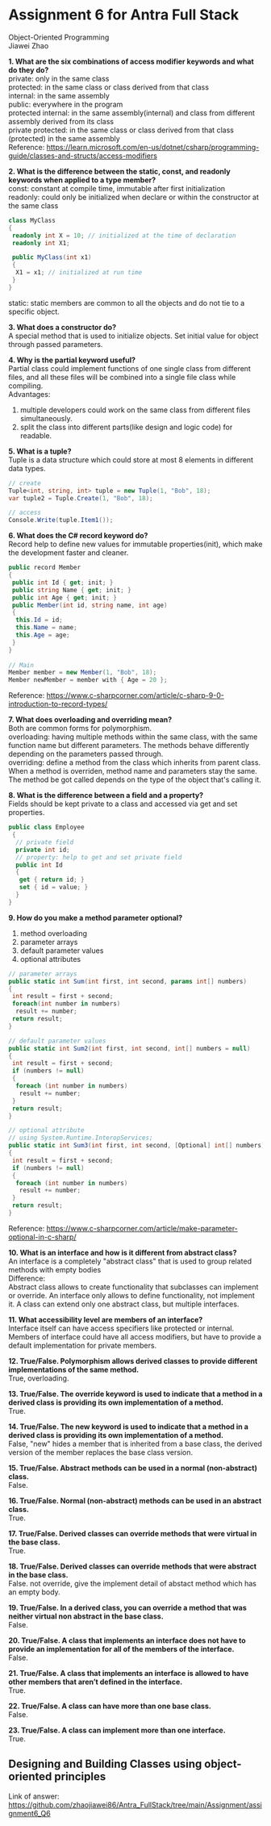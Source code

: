 # Assignment 6 for Antra Full Stack  
Object-Oriented Programming  
Jiawei Zhao

**1. What are the six combinations of access modifier keywords and what do they do?**  
private: only in the same class  
protected: in the same class or class derived from that class  
internal: in the same assembly  
public: everywhere in the program  
protected internal: in the same assembly(internal) and class from different assembly derived from its class  
private protected: in the same class or class derived from that class (protected) in the same assembly    
Reference: https://learn.microsoft.com/en-us/dotnet/csharp/programming-guide/classes-and-structs/access-modifiers

**2. What is the difference between the static, const, and readonly keywords when applied to a type member?**  
const: constant at compile time, immutable after first initialization  
readonly: could only be initialized when declare or within the constructor at the same class
```c#
class MyClass
{
 readonly int X = 10; // initialized at the time of declaration
 readonly int X1;

 public MyClass(int x1)
 {
  X1 = x1; // initialized at run time
 }
}
```
static: static members are common to all the objects and do not tie to a specific object.

**3. What does a constructor do?**  
A special method that is used to initialize objects. Set initial value for object through passed parameters.

**4. Why is the partial keyword useful?**  
Partial class could implement functions of one single class from different files, and all these files will be combined
into a single file class while compiling.  
Advantages:    
1. multiple developers could work on the same class from different files simultaneously.
2. split the class into different parts(like design and logic code) for readable.

**5. What is a tuple?**  
Tuple is a data structure which could store at most 8 elements in different data types.
```c#
// create
Tuple<int, string, int> tuple = new Tuple(1, "Bob", 18);
var tuple2 = Tuple.Create(1, "Bob", 18);

// access
Console.Write(tuple.Item1());
```

**6. What does the C# record keyword do?**  
Record help to define new values for immutable properties(init), which make the development faster and cleaner.
```c#
public record Member
{
 public int Id { get; init; }
 public string Name { get; init; }
 public int Age { get; init; }
 public Member(int id, string name, int age)
 {
  this.Id = id;
  this.Name = name;
  this.Age = age;
 }
}
 
// Main
Member member = new Member(1, "Bob", 18);
Member newMember = member with { Age = 20 };
```
Reference: https://www.c-sharpcorner.com/article/c-sharp-9-0-introduction-to-record-types/

**7. What does overloading and overriding mean?**  
Both are common forms for polymorphism.  
overloading: having multiple methods within the same class, with the same function name but different parameters.
The methods behave differently depending on the parameters passed through.   
overriding: define a method from the class which inherits from parent class. When a method is overriden, method name and 
parameters stay the same. The method be got called depends on the type of the object that's calling it.

**8. What is the difference between a field and a property?**  
Fields should be kept private to a class and accessed via get and set properties. 
```c#
public class Employee
 {
  // private field
  private int id;
  // property: help to get and set private field
  public int Id
  {
   get { return id; }
   set { id = value; }
  }
}
```

**9. How do you make a method parameter optional?**  
1. method overloading
2. parameter arrays
3. default parameter values
4. optional attributes
```c#
// parameter arrays
public static int Sum(int first, int second, params int[] numbers)
{
 int result = first + second;
 foreach(int number in numbers)
  result += number;
 return result;
}

// default parameter values
public static int Sum2(int first, int second, int[] numbers = null)
{
 int result = first + second;
 if (numbers != null)
 { 
  foreach (int number in numbers)
   result += number;
 }
 return result;
}

// optional attribute
// using System.Runtime.InteropServices;
public static int Sum3(int first, int second, [Optional] int[] numbers)
{
 int result = first + second;
 if (numbers != null)
 {
  foreach (int number in numbers)
   result += number;
 }
 return result;
}
```
Reference: https://www.c-sharpcorner.com/article/make-parameter-optional-in-c-sharp/

**10. What is an interface and how is it different from abstract class?**  
An interface is a completely "abstract class" that is used to group related methods with empty bodies  
Difference:  
Abstract class allows to create functionality that subclasses can implement or override. 
An interface only allows to define functionality, not implement it. 
A class can extend only one abstract class, but multiple interfaces. 

**11. What accessibility level are members of an interface?**  
Interface itself can have access specifiers like protected or internal.  
Members of interface could have all access modifiers, but have to provide a default implementation for private members.
 
**12. True/False. Polymorphism allows derived classes to provide different implementations of the same method.**  
True, overloading.

**13. True/False. The override keyword is used to indicate that a method in a derived class is providing its own implementation of a method.**  
True.

**14. True/False. The new keyword is used to indicate that a method in a derived class is providing its own implementation of a method.**  
False, "new" hides a member that is inherited from a base class, the derived version of the member replaces the base class version.

**15. True/False. Abstract methods can be used in a normal (non-abstract) class.**  
False.  

**16. True/False. Normal (non-abstract) methods can be used in an abstract class.**  
True.  

**17. True/False. Derived classes can override methods that were virtual in the base class.**  
True.  

**18. True/False. Derived classes can override methods that were abstract in the base class.**  
False. not override, give the implement detail of abstact method which has an empty body.  

**19. True/False. In a derived class, you can override a method that was neither virtual non abstract in the base class.**  
False.   

**20. True/False. A class that implements an interface does not have to provide an implementation for all of the members of the interface.**  
False.  

**21. True/False. A class that implements an interface is allowed to have other members that aren’t defined in the interface.**  
True.  

**22. True/False. A class can have more than one base class.**  
False.  

**23. True/False. A class can implement more than one interface.**  
True.  

## Designing and Building Classes using object-oriented principles

Link of answer: https://github.com/zhaojiawei86/Antra_FullStack/tree/main/Assignment/assignment6_Q6


